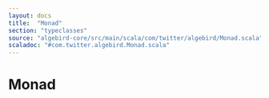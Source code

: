```yaml
---
layout: docs
title:  "Monad"
section: "typeclasses"
source: "algebird-core/src/main/scala/com/twitter/algebird/Monad.scala"
scaladoc: "#com.twitter.algebird.Monad.scala"
---
```


# Monad
